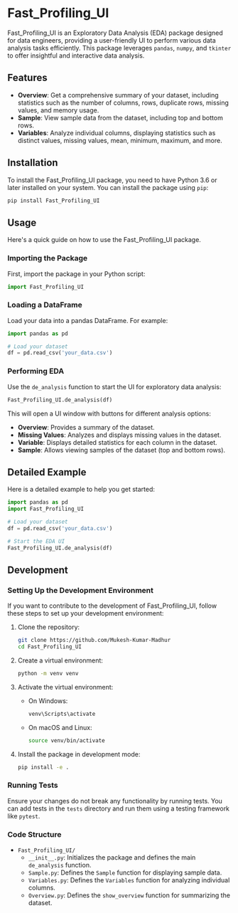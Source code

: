 # Fast_Profiling_UI

Fast_Profiling_UI is an Exploratory Data Analysis (EDA) package designed for data engineers, providing a user-friendly UI to perform various data analysis tasks efficiently. This package leverages `pandas`, `numpy`, and `tkinter` to offer insightful and interactive data analysis.

## Features

- **Overview**: Get a comprehensive summary of your dataset, including statistics such as the number of columns, rows, duplicate rows, missing values, and memory usage.
- **Sample**: View sample data from the dataset, including top and bottom rows.
- **Variables**: Analyze individual columns, displaying statistics such as distinct values, missing values, mean, minimum, maximum, and more.

## Installation

To install the Fast_Profiling_UI package, you need to have Python 3.6 or later installed on your system. You can install the package using `pip`:

```sh
pip install Fast_Profiling_UI
```

## Usage

Here's a quick guide on how to use the Fast_Profiling_UI package.

### Importing the Package

First, import the package in your Python script:

```python
import Fast_Profiling_UI
```

### Loading a DataFrame

Load your data into a pandas DataFrame. For example:

```python
import pandas as pd

# Load your dataset
df = pd.read_csv('your_data.csv')
```

### Performing EDA

Use the `de_analysis` function to start the UI for exploratory data analysis:

```python
Fast_Profiling_UI.de_analysis(df)
```

This will open a UI window with buttons for different analysis options:

- **Overview**: Provides a summary of the dataset.
- **Missing Values**: Analyzes and displays missing values in the dataset.
- **Variable**: Displays detailed statistics for each column in the dataset.
- **Sample**: Allows viewing samples of the dataset (top and bottom rows).

## Detailed Example

Here is a detailed example to help you get started:

```python
import pandas as pd
import Fast_Profiling_UI

# Load your dataset
df = pd.read_csv('your_data.csv')

# Start the EDA UI
Fast_Profiling_UI.de_analysis(df)
```

## Development

### Setting Up the Development Environment

If you want to contribute to the development of Fast_Profiling_UI, follow these steps to set up your development environment:

1. Clone the repository:
    ```sh
    git clone https://github.com/Mukesh-Kumar-Madhur
    cd Fast_Profiling_UI
    ```

2. Create a virtual environment:
    ```sh
    python -m venv venv
    ```

3. Activate the virtual environment:

    - On Windows:
        ```sh
        venv\Scripts\activate
        ```

    - On macOS and Linux:
        ```sh
        source venv/bin/activate
        ```

4. Install the package in development mode:
    ```sh
    pip install -e .
    ```

### Running Tests

Ensure your changes do not break any functionality by running tests. You can add tests in the `tests` directory and run them using a testing framework like `pytest`.

### Code Structure

- `Fast_Profiling_UI/`
    - `__init__.py`: Initializes the package and defines the main `de_analysis` function.
    - `Sample.py`: Defines the `Sample` function for displaying sample data.
    - `Variables.py`: Defines the `Variables` function for analyzing individual columns.
    - `Overview.py`: Defines the `show_overview` function for summarizing the dataset.
